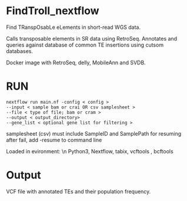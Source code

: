 # FindTroll_nextflow
Find TRanspOsabLe eLements in short-read WGS data. 

Calls transposable elements in SR data using RetroSeq. 
Annotates and queries against database of common TE insertions using cutsom databases.   

Docker image with RetroSeq, delly, MobileAnn and SVDB. 


# RUN
    nextflow run main.nf -config < config > 
    --input < sample bam or crai OR csv samplesheet > 
    --file < type of file; bam or cram >
    --output < output_directory> 
    --gene_list < optional gene list for filtering >

samplesheet (csv) must include SampleID and SamplePath
for resuming after fail, add -resume to command line

Loaded in evironment: \n
Python3, Nextflow, tabix, vcftools , bcftools

# Output
VCF file with annotated TEs and their population frequency. 
